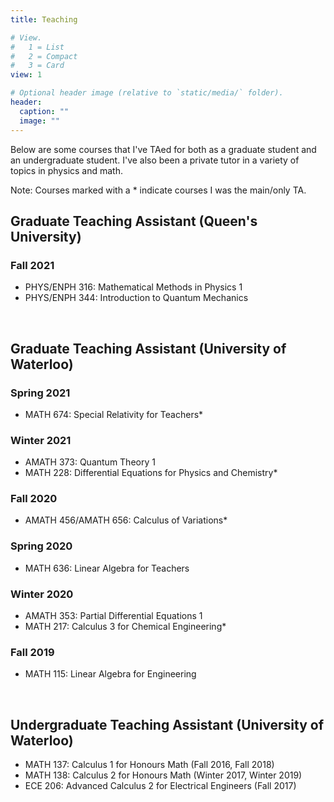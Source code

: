 ```yaml
---
title: Teaching

# View.
#   1 = List
#   2 = Compact
#   3 = Card
view: 1

# Optional header image (relative to `static/media/` folder).
header:
  caption: ""
  image: ""
---
```


Below are some courses that I've TAed for both as a graduate student and an undergraduate student. I've also been a private tutor in a variety of topics in physics and math. 

Note: Courses marked with a * indicate courses I was the main/only TA.



## Graduate Teaching Assistant (Queen's University)

### Fall 2021

- PHYS/ENPH 316: Mathematical Methods in Physics 1
- PHYS/ENPH 344: Introduction to Quantum Mechanics

 &nbsp;

## Graduate Teaching Assistant (University of Waterloo)

### Spring 2021

- MATH 674: Special Relativity for Teachers*

### Winter 2021

- AMATH 373: Quantum Theory 1
- MATH 228: Differential Equations for Physics and Chemistry*

### Fall 2020

- AMATH 456/AMATH 656: Calculus of Variations*

### Spring 2020

- MATH 636: Linear Algebra for Teachers

### Winter 2020

- AMATH 353: Partial Differential Equations 1
- MATH 217: Calculus 3 for Chemical Engineering*

### Fall 2019

- MATH 115: Linear Algebra for Engineering

&nbsp;

## Undergraduate Teaching Assistant (University of Waterloo)

- MATH 137: Calculus 1 for Honours Math (Fall 2016, Fall 2018)
- MATH 138: Calculus 2 for Honours Math (Winter 2017, Winter 2019)
- ECE 206: Advanced Calculus 2 for Electrical Engineers (Fall 2017)


